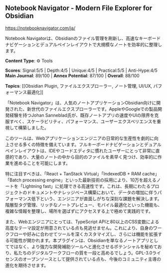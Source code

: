 ## Notebook Navigator - Modern File Explorer for Obsidian

https://notebooknavigator.com/ja/

Notebook Navigatorは、Obsidianのファイル管理を刷新し、高速なキーボードナビゲーションとデュアルペインレイアウトで大規模なノートを効率的に整理します。

**Content Type**: ⚙️ Tools

**Scores**: Signal:5/5 | Depth:4/5 | Unique:4/5 | Practical:5/5 | Anti-Hype:4/5
**Main Journal**: 89/100 | **Annex Potential**: 87/100 | **Overall**: 88/100

**Topics**: [[Obsidian Plugin, ファイルエクスプローラー, ノート管理, UI/UX, パフォーマンス最適化]]

「Notebook Navigator」は、人気のノートアプリケーションObsidian向けに開発された、新世代のファイルエクスプローラーです。AppleやGoogleでの製品開発経験を持つJohan Sanneblad氏が、既存ノートアプリの速度やUIの限界を克服すべく、スケーラビリティ、パフォーマンス、ユーザーエクスペリエンスを重視して構築しました。

このツールは、Webアプリケーションエンジニアの日常的な生産性を劇的に向上させる多くの特徴を備えています。フルキーボードナビゲーションとデュアルペインレイアウトは、IDEやコードエディタに慣れたユーザーにとって非常に直感的であり、大量のノートの中から目的のファイルを素早く見つけ、効率的に作業を進めることを可能にします。

特に注目すべきは、「React + TanStack Virtual」「IndexedDB + RAM cache」「Batch processing engine」といった最新技術の採用により、10万を超えるノートを「Lightning fast」に処理できる高速性です。これは、長期にわたるプロジェクトのドキュメントやナレッジベース構築において、データの増加に伴うパフォーマンス低下という、エンジニアが直面しがちな深刻な課題を解決します。階層型タグ管理、リッチなノートプレビュー、モバイル最適化といった機能も、複雑な情報を整理し、場所を選ばずにアクセスする上で極めて実践的です。

また、Webエンジニアにとっては、TypeScript APIと80以上のCSS変数による高度なテーマ設定が用意されている点も見逃せません。これにより、自身のワークフローや好みに合わせてツールを深くカスタマイズし、さらには機能を拡張する可能性が開かれます。本プラグインは、Obsidianを単なるノートアプリとしてではなく、より強力な開発補助ツールへと進化させるポテンシャルを秘めており、私たちのデジタルワークフローの質を一段と高めるでしょう。GPL-3.0ライセンスのオープンソースとして提供されている点も、今後のコミュニティ主導の進化を期待させます。